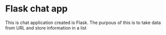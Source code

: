 # Flask chat app

This is chat application created is Flask.
The purpous of this is to take data from URL and store information in a list